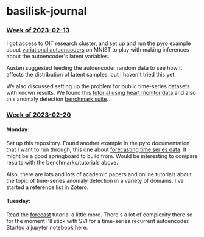 # basilisk-journal

### [Week of 2023-02-13](/2023-02-13/)
I got access to OIT research cluster, and set up and run the [pyro][]
example about [variational autoencoders][vae]
on MNIST to play with making inferences about the autoencoder's latent variables.

Austen suggested feeding the autoencoder random data to see how it affects
the distribution of latent samples, but I haven't tried this yet.

We also discussed setting up the problem for public time-series datasets
with known results.
We found this [tutorial using heart monitor data][ecg] and also this
anomaly detection [benchmark suite][nab].

[pyro]: http://pyro.ai
[vae]: https://pyro.ai/examples/vae.html
[ecg]: https://curiousily.com/posts/time-series-anomaly-detection-using-lstm-autoencoder-with-pytorch-in-python/
[nab]: https://github.com/numenta/NAB


### [Week of 2023-02-20](/2023-02-20/)
#### Monday:
Set up this repository. Found another example in the pyro documentation that I
want to run through, this one about [forecasting time series data][forecast]. It might
be a good springboard to build from. Would be interesting to compare results with
the benchmarks/tutorials above.

Also, there are lots and lots of academic papers and online tutorials about
the topic of time-series anomaly detection in a variety of domains. 
I've started a reference list in Zotero.

[forecast]: https://pyro.ai/examples/forecasting_i.html

#### Tuesday:
Read the [forecast][] tutorial a little more. There's a lot of complexity there so for the moment I'll
stick with SVI for a time-series recurrent autoencoder.
Started a jupyter notebook [here](/2023-02-02/time-series-vae.ipynb).
